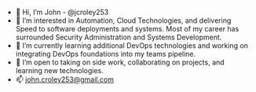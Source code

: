 - 👋 Hi, I’m John - @jcroley253
- 👀 I’m interested in Automation, Cloud Technologies, and delivering Speed to software deployments and systems. Most of my career has surrounded Security Administration and Systems Development.
- 🌱 I’m currently learning additional DevOps technologies and working on integrating DevOps foundations into my teams pipeline.
- 💞️ I’m open to taking on side work, collaborating on projects, and learning new technologies.
- 📫 john.croley253@gmail.com

<!---
jcroley253/jcroley253 is a ✨ special ✨ repository because its `README.md` (this file) appears on your GitHub profile.
You can click the Preview link to take a look at your changes.
--->
